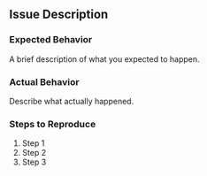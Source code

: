 ## Issue Description

### Expected Behavior
A brief description of what you expected to happen.

### Actual Behavior
Describe what actually happened.

### Steps to Reproduce
1. Step 1
2. Step 2
3. Step 3
